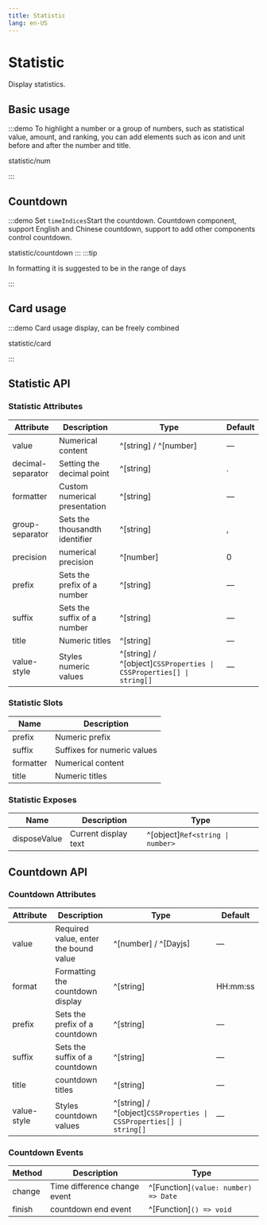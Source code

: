 ```yaml
---
title: Statistic
lang: en-US
---
```


# Statistic

Display statistics.

## Basic usage

:::demo To highlight a number or a group of numbers, such as statistical value, amount, and ranking, you can add elements such as icon and unit before and after the number and title.

statistic/num

:::

## Countdown

:::demo Set `timeIndices`Start the countdown. Countdown component, support English and Chinese countdown, support to add other components control countdown.

statistic/countdown
:::
:::tip

In formatting it is suggested to be in the range of days

:::

## Card usage

:::demo Card usage display, can be freely combined

statistic/card

:::

## Statistic API

### Statistic Attributes

| Attribute         | Description                    | Type                                                                | Default |
| ----------------- | ------------------------------ | ------------------------------------------------------------------- | ------- |
| value             | Numerical content              | ^[string] / ^[number]                                               | —       |
| decimal-separator | Setting the decimal point      | ^[string]                                                           | .       |
| formatter         | Custom numerical presentation  | ^[string]                                                           | —       |
| group-separator   | Sets the thousandth identifier | ^[string]                                                           | ,       |
| precision         | numerical precision            | ^[number]                                                           | 0       |
| prefix            | Sets the prefix of a number    | ^[string]                                                           | —       |
| suffix            | Sets the suffix of a number    | ^[string]                                                           | —       |
| title             | Numeric titles                 | ^[string]                                                           | —       |
| value-style       | Styles numeric values          | ^[string] / ^[object]`CSSProperties \| CSSProperties[] \| string[]` | —       |

### Statistic Slots

| Name      | Description                 |
| --------- | --------------------------- |
| prefix    | Numeric prefix              |
| suffix    | Suffixes for numeric values |
| formatter | Numerical content           |
| title     | Numeric titles              |

### Statistic Exposes

| Name         | Description          | Type                             |
| ------------ | -------------------- | -------------------------------- |
| disposeValue | Current display text | ^[object]`Ref<string \| number>` |

## Countdown API

### Countdown Attributes

| Attribute   | Description                           | Type                                                                | Default  |
| ----------- | ------------------------------------- | ------------------------------------------------------------------- | -------- |
| value       | Required value, enter the bound value | ^[number] / ^[Dayjs]                                                | —        |
| format      | Formatting the countdown display      | ^[string]                                                           | HH:mm:ss |
| prefix      | Sets the prefix of a countdown        | ^[string]                                                           | —        |
| suffix      | Sets the suffix of a countdown        | ^[string]                                                           | —        |
| title       | countdown titles                      | ^[string]                                                           | —        |
| value-style | Styles countdown values               | ^[string] / ^[object]`CSSProperties \| CSSProperties[] \| string[]` | —        |

### Countdown Events

| Method | Description                  | Type                                 |
| ------ | ---------------------------- | ------------------------------------ |
| change | Time difference change event | ^[Function]`(value: number) => Date` |
| finish | countdown end event          | ^[Function]`() => void`              |

<style lang="scss">
@use '../../examples/statistic/index.scss';
</style>
